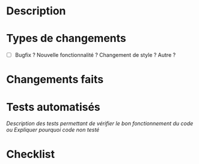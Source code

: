# Description

# Types de changements
- [ ] Bugfix ? Nouvelle fonctionnalité ? Changement de style ? Autre ?

# Changements faits


# Tests automatisés
*Description des tests permettant de vérifier le bon fonctionnement du code
ou
Expliquer pourquoi code non testé*

# Checklist

